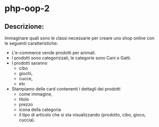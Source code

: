 # php-oop-2

## Descrizione:
Immaginare quali sono le classi necessarie per creare uno shop online con le seguenti caratteristiche:
 - L'e-commerce vende prodotti per animali.
 - I prodotti sono categorizzati, le categorie sono Cani o Gatti.
 - I prodotti saranno 
    - cibo
    - giochi,
    - cucce, 
    - etc
 - Stampiamo delle card contenenti i dettagli dei prodotti
    - come immagine, 
    - titolo
    - prezzo
    - icona della categoria
    - il tipo di articolo che si sta visualizzando (prodotto, cibo, gioco, cuccia).